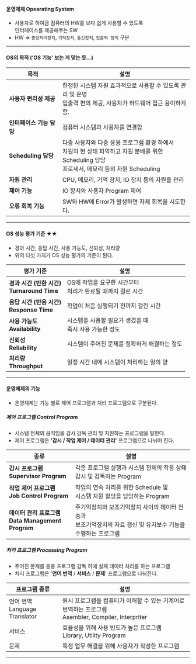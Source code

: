 
#### 운영체제 Opearating System

- 사용자로 하여금 컴퓨터의 HW를 보다 쉽게 사용할 수 있도록 <br/>
	인터페이스를 제공해주는 SW
- HW => `중앙처리장치`, `기억장치`, `통신장치`, `입출력 장치` 구분

---
#### OS의 목적 ('OS 기능' 보는 게 맞는 듯...)

| 목적                | 설명                                                                                                   |
| ----------------- | ---------------------------------------------------------------------------------------------------- |
| **사용자 편리성 제공**    | 한정된 시스템 자원 효과적으로 사용할 수 있도록 관리 및 운영 <br/>입출력 편의 제공, 사용자가 하드웨어 접근 용이하게 함.                              |
| **인터페이스 기능 담당**   | 컴퓨터 시스템과 사용자를 연결함                                                                                    |
| **Scheduling 담당** | 다중 사용자와 다중 응용 프로그램 환경 하에서 <br/>자원의 현 상태 파악하고 자원 분배를 위한 Scheduling 담당 <br/>프로세서, 메모리 등의 자원 Scheduling |
| **자원 관리**         | CPU, 메모리, 기억 장치, IO 장치 등의 자원을 관리                                                                     |
| **제어 기능**         | IO 장치와 사용자 Program 제어                                                                                |
| **오류 회복 기능**      | SW와 HW에 Error가 발생하면 자체 회복을 시도한다.                                                                     |

---
#### OS 성능 평가 기준 ★★

- 경과 시간, 응답 시간, 사용 가능도, 신뢰성, 처리량
- 위의 다섯 가지가 OS 성능 평가의 기준이 된다.

| 평가 기준                                  | 설명                                     |
| -------------------------------------- | -------------------------------------- |
| **경과 시간 (반환 시간) <br/>Turnaround Time** | OS에 작업을 요구한 시간부터<br/>처리가 완료될 때까지 걸린 시간 |
| **응답 시간 (반응 시간)<br/>Response Time**    | 작업이 처음 실행되기 전까지 걸린 시간                  |
| **사용 가능도<br/>Availability**            | 시스템을 사용할 필요가 생겼을 때<br/>즉시 사용 가능한 정도    |
| **신뢰성<br/>Reliability**                | 시스템이 주어진 문제를 정확하게 해결하는 정도              |
| **처리량<br/>Throughput**                 | 일정 시간 내에 시스템이 처리하는 일의 양                |

---

#### 운영체제의 기능

- 운영체제는 기능 별로 제어 프로그램과 처리 프로그램으로 구분된다.

##### 제어 프로그램 Control Program
- 시스템 전체의 움직임을 감사 감독 관리 및 지원하는 프로그램을 말한다.
- 제어 프로그램은 **'감시 / 작업 제어 / 데이터 관리'** 프로그램으로 나뉘어 진다.

| 종류                                          | 설명                                                               |
| ------------------------------------------- | ---------------------------------------------------------------- |
| **감시 프로그램<br/>Supervisor Program**          | 각종 프로그램 실행과 시스템 전체의 작동 상태 감시 및 감독하는 Program                      |
| **작업 제어 프로그램<br/>Job Control Program**      | 작업의 연속 처리를 위한 Schedule 및<br/>시스템 자원 할당을 담당하는 Program             |
| **데이터 관리 프로그램<br/>Data Management Program** | 주기억장치와 보조기억장치 사이의 데이터 전송과<br/>보조기억장치의 자료 갱신 및 유지보수 기능을 수행하는 프로그램 |

##### 처리 프로그램 Processing Program
- 주어진 문제를 응용 프로그램 감독 하에 실제 데이터 처리를 하는 프로그램
- 처리 프로그램은 '**언어 번역** / **서비스** / **문제**' 프로그램으로 나눠진다.

| 프로그램 종류                       | 설명                                                                        |
| ----------------------------- | ------------------------------------------------------------------------- |
| 언어 번역<br/>Language Translator | 원시 프로그램을 컴퓨터가 이해할 수 있는 기계어로 번역하는 프로그램<br/>Asembler, Compiler, Interpriter |
| 서비스                           | 효율성을 위해 사용 빈도가 높은 프로그램<br/>Library, Utility Program                       |
| 문제                            | 특정 업무 해결을 위해 사용자가 작성한 프로그램                                                |

---

